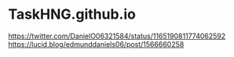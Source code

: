 # TaskHNG.github.io
https://twitter.com/DanielO06321584/status/1165190811774062592
https://lucid.blog/edmunddaniels06/post/1566660258